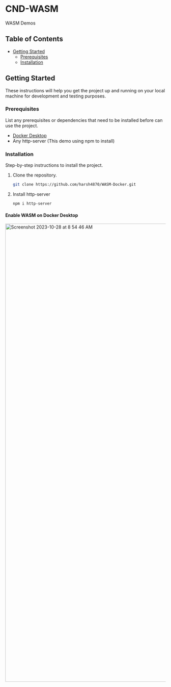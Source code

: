 # CND-WASM
WASM Demos 

## Table of Contents
- [Getting Started](#getting-started)
  - [Prerequisites](#prerequisites)
  - [Installation](#installation)

## Getting Started

These instructions will help you get the project up and running on your local machine for development and testing purposes.

### Prerequisites

List any prerequisites or dependencies that need to be installed before can use the project.

- [Docker Desktop](https://www.docker.com/products/docker-desktop/)
- Any http-server (This demo using npm to install)

### Installation

Step-by-step instructions to install the project.

1. Clone the repository.
   ```sh
   git clone https://github.com/harsh4870/WASM-Docker.git
   ```
2. Install http-server
   ```sh
   npm i http-server
   ```

#### Enable WASM on Docker Desktop

<img width="1437" alt="Screenshot 2023-10-28 at 8 54 46 AM" src="https://github.com/harsh4870/CND-WASM/assets/15871000/d941e97c-76b8-4d60-82c4-a3f027e12070">

